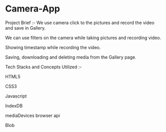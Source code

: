 # Camera-App

Project Brief :-
We use camera click to the pictures and record the video and save in Gallery. 

We can use filters on the camera while taking pictures and recording video. 

Showing timestamp while recording the video. 

Saving, downloading and deleting media from the Gallery page.


Tech Stacks and Concepts Utilized :-

HTML5

CSS3

Javascript

IndexDB

mediaDevices browser api

Blob

